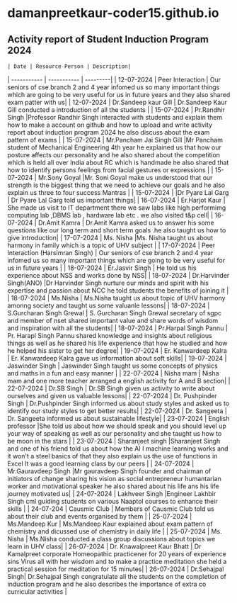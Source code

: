 # damanpreetkaur-coder15.github.io
## Activity report of Student Induction Program 2024

	| Date | Resource Person | Description|
| ----------- | ----------- | ---------|
| 12-07-2024 | Peer Interaction | Our seniors of cse branch 2 and 4 year infomed us so many important things which are going to be very useful for us in future years and they also shared exam patter with us|
| 12-07-2024 | Dr.Sandeep kaur Gill | Dr.Sandeep Kaur Gill conducted a introduction of all the students |
| 15-07-2024 | Pr.Randhir Singh |Professor Randhir Singh interacted with students and explain them how to make a account on github and how to upload and write activity report about induction program 2024 he also discuss about the exam pattern of exams |
| 15-07-2024 | Mr.Pancham Jai Singh Gill |Mr Pancham student of Mechanical Engineering 4th year he explained us that how our posture affects our personality and he also shared about  the competition which is held all over India about RC which is handmade he also shared that how to identify persons feelings from facial gestures or expressions |
| 15-07-2024 | Mr.Sony Goyal |Mr. Soni Goyal make us understood that  our strength is the biggest thing that we need to achieve our goals and he also explain us three to four success Mantras |
| 15-07-2024 |  |Dr Pyare Lal Garg | Dr Pyare Lal Garg told us important things|
	| 16-07-2024 | Er.Harjot Kaur | She made us visit to IT department there we saw labs like high performimg computing lab ,DBMS lab , hardware lab etc . we also visited t&p cell|
	| 16-07-2024 | Dr.Amit Kamra | Dr.Amit Kamra asked us to answer his some questions like our long term and short term goals .he also taught us how to give introduction|
	| 17-07-2024 | Ms. Nisha |Ms. Nisha taught us about harmony in family which is a topic of UHV subject |
 | 17-07-2024 | Peer Interaction (Harsimran Singh) | Our seniors of cse branch 2 and 4 year infomed us so many important things which are going to be very useful for us in future years |
	| 18-07-2024 | Er.Jasvir Singh | He told us his experience about NSS and works done by NSS|
	| 18-07-2024 | Dr.Harvinder Singh(ANO) |Dr Harvinder Singh nurture  our minds and spirit with his expertise and passion about NCC he told students the benefits of joining it |
	| 18-07-2024 | Ms.Nisha | Ms.Nisha taught us about topic of UHV harmony amonng society and taught us some valuanle lessons|
	| 18-07-2024 | S.Gurcharan Singh Grewal | S. Gurcharan Singh Grewal secretary of sgpc and member of nset shared important value and share words of wisdom and inspiration with all the students|
	| 18-07-2024 | Pr.Harpal Singh Pannu | Pr. Harapl Singh Pannu shared knowledge and insights about religious things as well as he shared his life experience that how he studied and how he helped his sister to get her degree|
| 19-07-2024 | Er. Kanwardeep Kalra | Er. Kanwardeep Kalra gave us information about soft skills|
| 19-07-2024 | Jaswinder Singh | Jaswinder Singh taught us some concepts of physics and maths in a fun and easy manner |
| 22-07-2024 | Nisha mam  | Nisha mam and one more teacher arranged a english activity for A and B section|
| 22-07-2024 | Dr.SB Singh | Dr.SB Singh given us activity to write about ourselves and given us valuable lessons|
| 22-07-2024 | Dr. Pushpinder Singh | Dr.Pushpinder Singh informed us about study styles and asked us to identify our study styles to get better results|
| 22-07-2024 | Dr. Sangeeta | Dr. Sangeeta informed us about sustainable lifestyle|
	| 23-07-2024 | English professor |She told us about how we should speak and you should level up your way of speaking as well as our personality and she taught us how to be moon in the stars |
	| 23-07-2024 | Sharanjeet singh |Sharanjeet Singh and one of his friend told us about how the AI I machine learning works and it won't a steel basics of that they also explain us the use of functions in Excel It was a good learning class by our peers |
	| 24-07-2024 | Mr.Gauravdeep Singh |Mr gauravdeep Singh founder and chairman of initiators of change sharing his vision as social entrepreneur humantarian worker and motivational speaker he also shared about his life ans his life journey motivated us|
	| 24-07-2024 | Lakhveer Singh |Engineer Lakhbir Singh cml guiding students on various Naaptol courses to enhance their skills |
	| 24-07-204 | Causmic Club | Members of Causmic Club told us about their club and events organised by them |
	| 25-07-2024 | Ms.Mandeep Kur  | Ms.Mandeep Kaur explained about exam pattern of chemistry and dicussed use of chemistry in daily life |
	| 25-07-2024 | Ms. Nisha  | Ms.Nisha conducted a class group discussions about topics we learn in UHV class|
| 26-07-2024 | Dr. Knawalpreet Kaur Bhatt | Dr Kamalpreet corporate Homeopathic practicener for 20 years of experience sins Virus all with her wisdom and to make a practice meditation she held a practical session for meditation for 15 minutes|
	| 26-07-2024 | Dr.Sehajpal Singh| Dr.Sehajpal Singh congratulate all the students on the completion of induction program and he also describes the importance of extra co curricular activities
|